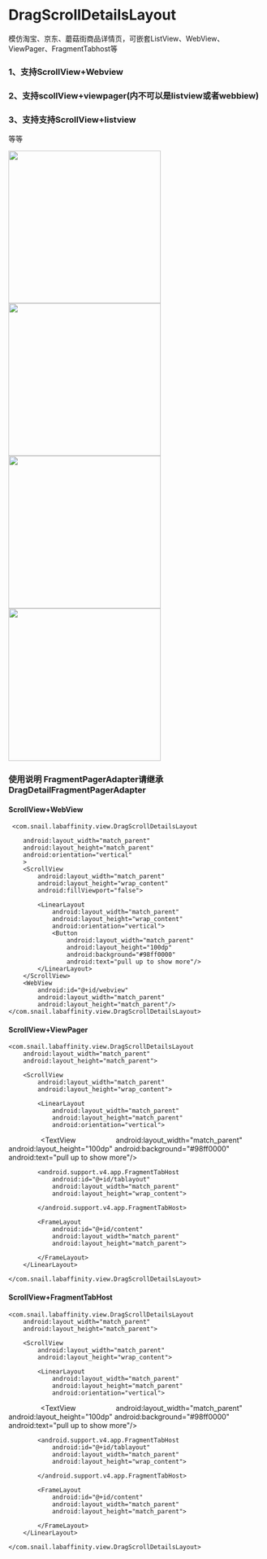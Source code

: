 # DragScrollDetailsLayout

模仿淘宝、京东、蘑菇街商品详情页，可嵌套ListView、WebView、ViewPager、FragmentTabhost等

### 1、支持ScrollView+Webview 
### 2、支持scollView+viewpager(内不可以是listview或者webbiew)
### 3、支持支持ScrollView+listview

等等

<img src="https://github.com/happylishang/DragScrollDetailsLayout/blob/master/video/scrollview%2Bviewpager.gif" width=300></img> 
<img src="https://github.com/happylishang/DragScrollDetailsLayout/blob/master/video/scrollview%2Bfragmenttabhost.gif" width=300></img>
<img src="https://github.com/happylishang/DragScrollDetailsLayout/blob/master/video/scrollview%2Blistview.gif" width=300></img> 
<img src="https://github.com/happylishang/DragScrollDetailsLayout/blob/master/video/scrollview%2Bwebview.gif" width=300></img>

### 使用说明  FragmentPagerAdapter请继承DragDetailFragmentPagerAdapter
 
#### ScrollView+WebView

     <com.snail.labaffinity.view.DragScrollDetailsLayout

        android:layout_width="match_parent"
        android:layout_height="match_parent"
        android:orientation="vertical"
        >
        <ScrollView
            android:layout_width="match_parent"
            android:layout_height="wrap_content"
            android:fillViewport="false">

            <LinearLayout
                android:layout_width="match_parent"
                android:layout_height="wrap_content"
                android:orientation="vertical">
                <Button
                    android:layout_width="match_parent"
                    android:layout_height="100dp"
                    android:background="#98ff0000"
                    android:text="pull up to show more"/>
            </LinearLayout>
        </ScrollView>
        <WebView
            android:id="@+id/webview"
            android:layout_width="match_parent"
            android:layout_height="match_parent"/>
    </com.snail.labaffinity.view.DragScrollDetailsLayout>
    
#### ScrollView+ViewPager

    <com.snail.labaffinity.view.DragScrollDetailsLayout
        android:layout_width="match_parent"
        android:layout_height="match_parent">

        <ScrollView
            android:layout_width="match_parent"
            android:layout_height="wrap_content">

            <LinearLayout
                android:layout_width="match_parent"
                android:layout_height="match_parent"
                android:orientation="vertical">
                 <TextView
                    android:layout_width="match_parent"
                    android:layout_height="100dp"
                    android:background="#98ff0000"
                    android:text="pull up to show more"/>
            </LinearLayout>
        </ScrollView>
        <LinearLayout
            android:layout_width="match_parent"
            android:layout_height="match_parent"
            android:orientation="vertical">

            <android.support.v4.app.FragmentTabHost
                android:id="@+id/tablayout"
                android:layout_width="match_parent"
                android:layout_height="wrap_content">

            </android.support.v4.app.FragmentTabHost>

            <FrameLayout
                android:id="@+id/content"
                android:layout_width="match_parent"
                android:layout_height="match_parent">

            </FrameLayout>
        </LinearLayout>

    </com.snail.labaffinity.view.DragScrollDetailsLayout>
    
#### ScrollView+FragmentTabHost

    <com.snail.labaffinity.view.DragScrollDetailsLayout
        android:layout_width="match_parent"
        android:layout_height="match_parent">

        <ScrollView
            android:layout_width="match_parent"
            android:layout_height="wrap_content">

            <LinearLayout
                android:layout_width="match_parent"
                android:layout_height="match_parent"
                android:orientation="vertical">
                 <TextView
                    android:layout_width="match_parent"
                    android:layout_height="100dp"
                    android:background="#98ff0000"
                    android:text="pull up to show more"/>
            </LinearLayout>
        </ScrollView>
        <LinearLayout
            android:layout_width="match_parent"
            android:layout_height="match_parent"
            android:orientation="vertical">

            <android.support.v4.app.FragmentTabHost
                android:id="@+id/tablayout"
                android:layout_width="match_parent"
                android:layout_height="wrap_content">

            </android.support.v4.app.FragmentTabHost>

            <FrameLayout
                android:id="@+id/content"
                android:layout_width="match_parent"
                android:layout_height="match_parent">

            </FrameLayout>
        </LinearLayout>

    </com.snail.labaffinity.view.DragScrollDetailsLayout>
